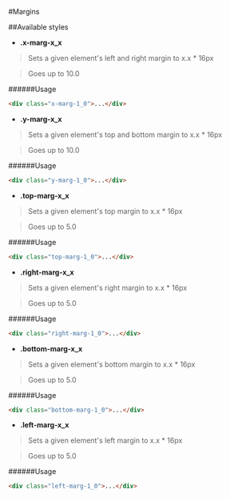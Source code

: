 #Margins

##Available styles


* **.x-marg-x_x**

> Sets a given element's left and right margin to x.x * 16px

> Goes up to 10.0

######Usage
``` html
<div class="x-marg-1_0">...</div>
```


* **.y-marg-x_x**

> Sets a given element's top and bottom margin to x.x * 16px

> Goes up to 10.0

######Usage
``` html
<div class="y-marg-1_0">...</div>
```


* **.top-marg-x_x**

> Sets a given element's top margin to x.x * 16px

> Goes up to 5.0

######Usage
``` html
<div class="top-marg-1_0">...</div>
```


* **.right-marg-x_x**

> Sets a given element's right margin to x.x * 16px

> Goes up to 5.0

######Usage
``` html
<div class="right-marg-1_0">...</div>
```


* **.bottom-marg-x_x**

> Sets a given element's bottom margin to x.x * 16px

> Goes up to 5.0

######Usage
``` html
<div class="bottom-marg-1_0">...</div>
```


* **.left-marg-x_x**

> Sets a given element's left margin to x.x * 16px

> Goes up to 5.0

######Usage
``` html
<div class="left-marg-1_0">...</div>
```
